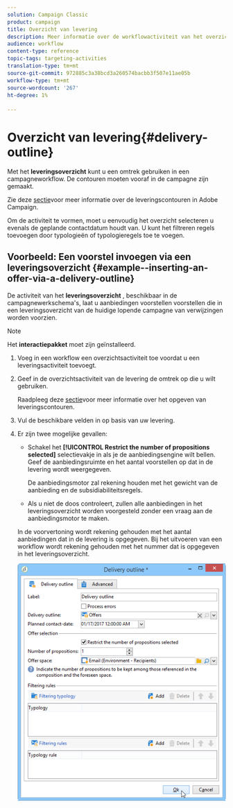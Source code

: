 ```yaml
---
solution: Campaign Classic
product: campaign
title: Overzicht van levering
description: Meer informatie over de workflowactiviteit van het overzicht van de levering
audience: workflow
content-type: reference
topic-tags: targeting-activities
translation-type: tm+mt
source-git-commit: 972885c3a38bcd3a260574bacbb3f507e11ae05b
workflow-type: tm+mt
source-wordcount: '267'
ht-degree: 1%

---
```



# Overzicht van levering{#delivery-outline}

Met het **leveringsoverzicht** kunt u een omtrek gebruiken in een campagneworkflow. De contouren moeten vooraf in de campagne zijn gemaakt.

Zie deze [sectie](../../campaign/using/marketing-campaign-deliveries.md#associating-and-structuring-resources-linked-via-a-delivery-outline)voor meer informatie over de leveringscontouren in Adobe Campaign.

Om de activiteit te vormen, moet u eenvoudig het overzicht selecteren u evenals de geplande contactdatum houdt van. U kunt het filtreren regels toevoegen door typologieën of typologieregels toe te voegen.

## Voorbeeld: Een voorstel invoegen via een leveringsoverzicht {#example--inserting-an-offer-via-a-delivery-outline}

De activiteit van het **leveringsoverzicht** , beschikbaar in de campagnewerkschema&#39;s, laat u aanbiedingen voorstellen voorstellen die in een leveringsoverzicht van de huidige lopende campagne van verwijzingen worden voorzien.

>[!NOTE]
>
>Het **interactiepakket** moet zijn geïnstalleerd.

1. Voeg in een workflow een overzichtsactiviteit toe voordat u een leveringsactiviteit toevoegt.
1. Geef in de overzichtsactiviteit van de levering de omtrek op die u wilt gebruiken.

   Raadpleeg deze [sectie](../../campaign/using/marketing-campaign-deliveries.md#associating-and-structuring-resources-linked-via-a-delivery-outline)voor meer informatie over het opgeven van leveringscontouren.

1. Vul de beschikbare velden in op basis van uw levering.
1. Er zijn twee mogelijke gevallen:

   * Schakel het **[!UICONTROL Restrict the number of propositions selected]** selectievakje in als je de aanbiedingsengine wilt bellen. Geef de aanbiedingsruimte en het aantal voorstellen op dat in de levering wordt weergegeven.

      De aanbiedingsmotor zal rekening houden met het gewicht van de aanbieding en de subsidiabiliteitsregels.

   * Als u niet de doos controleert, zullen alle aanbiedingen in het leveringsoverzicht worden voorgesteld zonder een vraag aan de aanbiedingsmotor te maken.

   In de voorvertoning wordt rekening gehouden met het aantal aanbiedingen dat in de levering is opgegeven. Bij het uitvoeren van een workflow wordt rekening gehouden met het nummer dat is opgegeven in het leveringsoverzicht.

   ![](assets/int_compo_offre_wf1.png)

